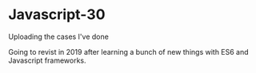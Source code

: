 # Javascript-30
Uploading the cases I've done

Going to revist in 2019 after learning a bunch of new things with ES6 and Javascript frameworks.
